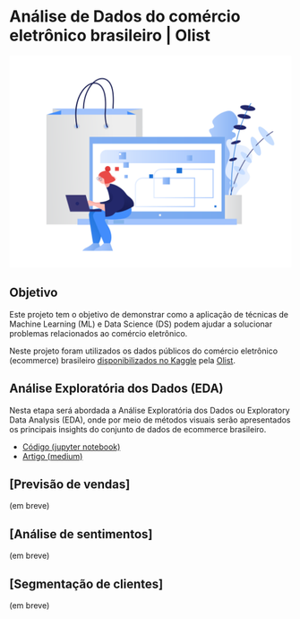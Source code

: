 # Análise de Dados do comércio eletrônico brasileiro | Olist 

![](https://raw.githubusercontent.com/pedrohrafael/data-science/main/img/clip-shopping-online.png?token=AOJSUEC7BGWK6YVKEWPRLKLBUGPL6)

## Objetivo

Este projeto tem o objetivo de demonstrar como a aplicação de técnicas de Machine Learning (ML) e Data Science (DS) podem ajudar a solucionar problemas relacionados ao comércio eletrônico.

Neste projeto foram utilizados os dados públicos do comércio eletrônico (ecommerce) brasileiro [disponibilizados no Kaggle](https://www.kaggle.com/olistbr/brazilian-ecommerce) pela [Olist]( https://olist.com/).

## Análise Exploratória dos Dados (EDA)

Nesta etapa será abordada a Análise Exploratória dos Dados ou Exploratory Data Analysis (EDA), onde por meio de métodos visuais serão apresentados os principais insights do conjunto de dados de ecommerce brasileiro.

* [Código (jupyter notebook)](https://github.com/pedrohrafael/data-science/blob/main/projects/brazilian-ecommerce/Analise%20exploratoria%20de%20dados/An%C3%A1lise%20Explorat%C3%B3ria%20dos%20Dados%20(EDA).ipynb)
* [Artigo (medium)](https://medium.com/@pedro.rafael/an%C3%A1lise-de-dados-do-com%C3%A9rcio-eletr%C3%B4nico-brasileiro-olist-d1b552858f44)

## [Previsão de vendas]
(em breve)

## [Análise de sentimentos]
(em breve)

## [Segmentação de clientes]
(em breve)
